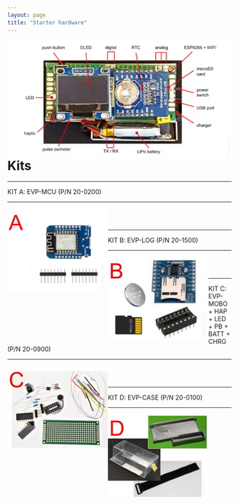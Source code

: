 ```yaml
---
layout: page
title: "Starter hardware"
---
```


<img style="float: left;" src="/photos/LV-IMG-016 20-0000 Elvee Pulse v5 - Caracteristicas.png">
<br/><br/>

------

<h1>Kits</h1>

---

KIT A: EVP-MCU (P/N 20-0200)

---

<img style="float: left;" src="/photos/LV-IMG-029-v2 20-0200 kit A parts.png">
<br/><br/>

---

KIT B: EVP-LOG (P/N 20-1500)

---

<img style="float: left;" src="/photos/LV-IMG-030 20-1500 kit B parts.jpg">
<br/><br/>

---

KIT C: EVP-MOBO + HAP + LED + PB + BATT + CHRG (P/N 20-0900)

---

<img style="float: left;" src="/photos/LV-IMG-031 20-0900 kit C parts.jpg">
<br/><br/>

---

KIT D: EVP-CASE (P/N 20-0100)

---

<img style="float: left;" src="/photos/LV-IMG-032-v1 20-0100 kit D parts.png">
<br/><br/>